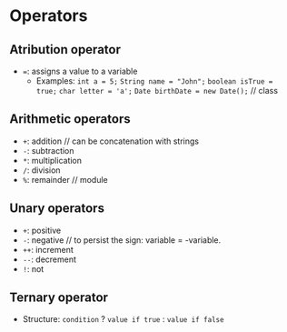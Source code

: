 # Operators
## Atribution operator
- `=`: assigns a value to a variable
  - Examples:
    `int a = 5;`
    `String name = "John";`
    `boolean isTrue = true;`
    `char letter = 'a';`
    `Date birthDate = new Date();` // class

## Arithmetic operators
- `+`: addition // can be concatenation with strings
- `-`: subtraction
- `*`: multiplication
- `/`: division
- `%`: remainder // module

## Unary operators
- `+`: positive
- `-`: negative // to persist the sign: variable = -variable.
- `++`: increment
- `--`: decrement
- `!`: not

## Ternary operator
- Structure: `condition` ? `value if true` : `value if false`
